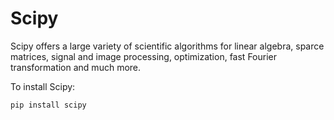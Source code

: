 # Scipy

Scipy offers a large variety of scientific algorithms for linear algebra, sparce matrices, signal and image processing, optimization, fast Fourier transformation and much more.

To install Scipy:

`pip install scipy`
